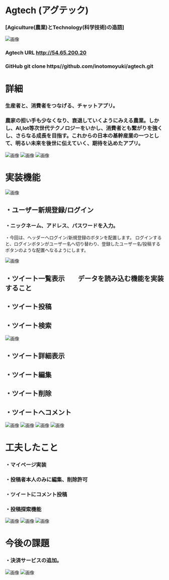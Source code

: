 # Agtech (アグテック)  
### [Agiculture(農業)とTechnology(科学技術)の造語]

![画像](https://encrypted-tbn0.gstatic.com/images?q=tbn%3AANd9GcQWUkrryinpp3nwHELaek25_Ki7ywO0tCes6Q&usqp=CAU)


### Agtech URL **http://54.65.200.20**    
### GitHub **git clone    https//github.com/inotomoyuki/agtech.git**

# 詳細

### 生産者と、消費者をつなげる、チャットアプリ。  
### 農家の担い手も少なくなり、衰退していくようにみえる農業。しかし、AI,Iot等次世代テクノロジーをいかし、消費者とも繋がりを強くし、さらなる成長を目指す。これからの日本の基幹産業の一つとして、明るい未来を後世に伝えていく、期待を込めたアプリ。

![画像](https://encrypted-tbn0.gstatic.com/images?q=tbn%3AANd9GcS8D5t9Lk5WVrS0m18W4etUDEg4bDkC80LscA&usqp=CAU)
![画像](https://encrypted-tbn0.gstatic.com/images?q=tbn%3AANd9GcTv3Caaui4pAyUomuCxwIxYkWXjAaYGiaGkiw&usqp=CAU)
![画像](https://encrypted-tbn0.gstatic.com/images?q=tbn%3AANd9GcRmWP3JyyKNqEuJZtdj4bR5nZM6iN5wWmjqVw&usqp=CAU)

# 実装機能

![画像](https://i.gyazo.com/f566c7a768ee9d89e56f37d3bc109146.gif)
## ・ユーザー新規登録/ログイン  
### ・ニックネーム、アドレス、パスワードを入力。
・今回は、ヘッダーへログイン/新規登録のボタンを配置します。
ログインすると、ログインボタンがユーザー名へ切り替わり、登録したユーザー名/投稿するボタンのような配置へなるようにします。

![画像](https://i.gyazo.com/d244df89370000aad05cc9283f2c1984.gif)
## ・ツイート一覧表示　　データを読み込む機能を実装すること
## ・ツイート投稿
## ・ツイート検索
![画像](https://i.gyazo.com/f0cc213f2ec07c5cbf15cbc9ddab0246.gif)
## ・ツイート詳細表示
## ・ツイート編集
## ・ツイート削除
## ・ツイートへコメント
![画像](https://encrypted-tbn0.gstatic.com/images?q=tbn%3AANd9GcSr15zQ4KMi5BpfnPUCzGZOumra6px-9EOg0g&usqp=CAU)
![画像](https://encrypted-tbn0.gstatic.com/images?q=tbn%3AANd9GcQCraISnBf-ZLwdRBldWfN3InpQkChFezztMg&usqp=CAU)
![画像](https://encrypted-tbn0.gstatic.com/images?q=tbn%3AANd9GcSbUC8PXjIxVZ5twMLVal_xKR4rccQYyzr7eA&usqp=CAU)
![画像](https://encrypted-tbn0.gstatic.com/images?q=tbn%3AANd9GcSkORfo7Z5wZOfgGF2gYFOABXxZCAUGD6f5kg&usqp=CAU)

# 工夫したこと
### ・マイページ実装     
### ・投稿者本人のみに編集、削除許可    
### ・ツイートにコメント投稿     
### ・投稿探索機能
![画像](https://encrypted-tbn0.gstatic.com/images?q=tbn%3AANd9GcTomHZWRVrgUqeD3liXWKEcAEQn2vzWXQOeHw&usqp=CAU)
![画像](https://encrypted-tbn0.gstatic.com/images?q=tbn%3AANd9GcS5xR5_i-efySL45hMEWO7ELK6QCRsOyrtZZw&usqp=CAU)
![画像](https://encrypted-tbn0.gstatic.com/images?q=tbn%3AANd9GcTomHZWRVrgUqeD3liXWKEcAEQn2vzWXQOeHw&usqp=CAU)
# 今後の課題
### ・決済サービスの追加。 
![画像](https://d1f5hsy4d47upe.cloudfront.net/35/35026fc91177fc4bd56f03a7b71d1beb_t.jpeg)
![画像](https://encrypted-tbn0.gstatic.com/images?q=tbn%3AANd9GcSp9ywP5OTqPNAphElXbZUeI-7y1X3K5fYoLA&usqp=CAU)




